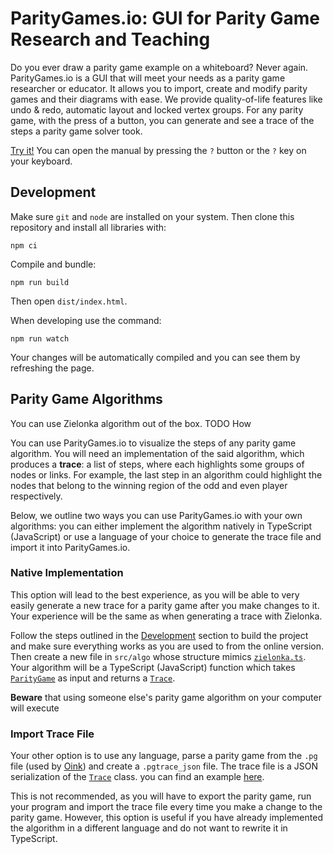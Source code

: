 # ParityGames.io: GUI for Parity Game Research and Teaching
Do you ever draw a parity game example on a whiteboard? Never again. ParityGames.io is a GUI that will meet your needs as a parity game researcher or educator. It allows you to import, create and modify parity games and their diagrams with ease. We provide quality-of-life features like undo & redo, automatic layout and locked vertex groups. For any parity game, with the press of a button, you can generate and see a trace of the steps a parity game solver took.

[Try it!](https://mikivanousek.github.io/parity-games/) You can open the manual by pressing the `?` button or the `?` key on your keyboard.

## Development
Make sure `git` and `node` are installed on your system. Then clone this repository and install all libraries with:
```
npm ci
```

Compile and bundle:
```
npm run build
```

Then open `dist/index.html`.

When developing use the command:

```
npm run watch
```
Your changes will be automatically compiled and you can see them by refreshing the page.

## Parity Game Algorithms
You can use Zielonka algorithm out of the box. TODO How

You can use ParityGames.io to visualize the steps of any parity game algorithm. You will need an implementation of the said algorithm, which produces a **trace**: a list of steps, where each highlights some groups of nodes or links. For example, the last step in an algorithm could highlight the nodes that belong to the winning region of the odd and even player respectively.

Below, we outline two ways you can use ParityGames.io with your own algorithms: you can either implement the algorithm natively in TypeScript (JavaScript) or use a language of your choice to generate the trace file and import it into ParityGames.io.

### Native Implementation
This option will lead to the best experience, as you will be able to very easily generate a new trace for a parity game after you make changes to it. Your experience will be the same as when generating a trace with Zielonka. 

Follow the steps outlined in the [Development](#development) section to build the project and make sure everything works as you are used to from the online version. Then create a new file in `src/algo` whose structure mimics [`zielonka.ts`](TODO). Your algorithm will be a TypeScript (JavaScript) function which takes [`ParityGame`](src/board/ParityGame.ts) as input and returns a [`Trace`](src/board/Trace.ts). 

**Beware** that using someone else's parity game algorithm on your computer will execute 

### Import Trace File
Your other option is to use any language, parse a parity game from the `.pg` file (used by [Oink](https://github.com/trolando/oink)) and create a `.pgtrace_json` file. The trace file is a JSON serialization of the [`Trace`](src/board/Trace.ts) class. you can find an example [here](test/Trace.test.ts).

This is not recommended, as you will have to export the parity game, run your program and import the trace file every time you make a change to the parity game. However, this option is useful if you have already implemented the algorithm in a different language and do not want to rewrite it in TypeScript.
